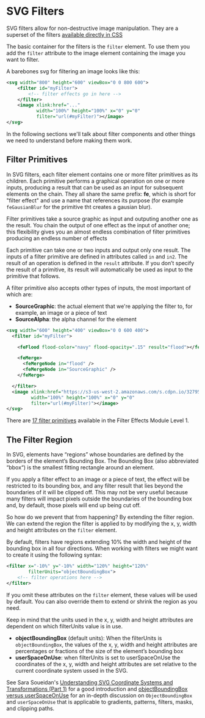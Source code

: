 # SVG Filters

SVG filters allow for non-destructive image manipulation.  They are a superset of the filters [available directly in CSS](https://developer.mozilla.org/en-US/docs/Web/CSS/filter)

The basic container for the filters is the `filter` element. To use them you add the `filter` attribute to the image element containing the image you want to filter.

A barebones svg for filtering an image looks like this:

```svg
<svg width="800" height="600" viewBox="0 0 800 600">
    <filter id="myFilter">
        <!-- filter effects go in here -->
    </filter>
    <image xlink:href="..."
           width="100%" height="100%" x="0" y="0"
           filter="url(#myFilter)"></image>
</svg>
```

In the following sections we'll talk about filter components and other things we need to understand before making them work.

## Filter Primitives

In SVG filters, each filter element contains one or more filter primitives as its children. Each primitive performs a graphical operation on one or more inputs, producing a result that can be used as an input for subsequent elements on the chain. They all share the same prefix: **fe**, which is short for "filter effect" and use a name that references its purpose (for example `feGausianBlur` for the primitive tht creates a gausian blur).

Filter primitives take a source graphic as input and outputing another one as the result. You chain the output of one effect as the input of another one; this flexibility gives you an almost endless combination of filter primitives producing an endless number of effects

Each primitive can take one or two inputs and output only one result. The inputs of a filter primitive are defined in attributes called `in` and `in2`. The result of an operation is defined in the `result` attribute. If you don’t specify the result of a primitive, its result will automatically be used as input to the primitive that follows.

A filter primitive also accepts other types of inputs, the most important of which are:

* **SourceGraphic**: the actual element that we're applying the filter to, for example, an image or a piece of text
* **SourceAlpha**: the alpha channel for the element

```svg
<svg width="600" height="400" viewBox="0 0 600 400">
  <filter id="myFilter">

    <feFlood flood-color="navy" flood-opacity=".15" result="flood"></feFlood>

    <feMerge>
      <feMergeNode in="flood" />
      <feMergeNode in="SourceGraphic" />
    </feMerge>

  </filter>
  <image xlink:href="https://s3-us-west-2.amazonaws.com/s.cdpn.io/32795/octotron.jpg"
         width="100%" height="100%" x="0" y="0"
         filter="url(#myFilter)"></image>
</svg>
```

There are [17 filter primitives](https://www.w3.org/TR/filter-effects-1/#FilterPrimitivesOverview) available in the Filter Effects Module Level 1.

## The Filter Region

In SVG, elements have “regions” whose boundaries are defined by the borders of the element’s Bounding Box. The Bounding Box (also abbreviated “bbox“) is the smallest fitting rectangle around an element.

If you apply a filter effect to an image or a piece of text, the effect will be restricted to its bounding box, and any filter result that lies beyond the boundaries of it will be clipped off. This may not be very useful because many filters will impact pixels outside the boundaries of the bounding box and, by default, those pixels will end up being cut off.

So how do we prevent that from happening? By extending the filter region. We can extend the region the filter is applied to by modifying the x, y, width and height attributes on the `filter` element.

By default, filters have regions extending 10% the width and height of the bounding box in all four directions. When working with filters we might want to create it using the following syntax:

```svg
<filter x="-10%" y="-10%" width="120%" height="120%"
        filterUnits="objectBoundingBox">
    <!-- filter operations here -->
</filter>
```

If you omit these attributes on the `filter` element, these values will be used by default. You can also override them to extend or shrink the region as you need.

Keep in mind that the units used in the x, y, width and height attributes are dependent on which filterUnits value is in use.

* **objectBoundingBox** (default units): When the filterUnits is `objectBoundingBox`, the values of the x, y, width and height attributes are percentages or fractions of the size of the element’s bounding box
* **userSpaceOnUse**: when filterUnits is set to userSpaceOnUse the coordinates of the x, y, width and height attributes are set relative to the current coordinate system ussed in the SVG.

See Sara Soueidan's [Understanding SVG Coordinate Systems and Transformations (Part 1)](https://www.sarasoueidan.com/blog/svg-coordinate-systems/) for a good introduction and [objectBoundingBox versus userSpaceOnUse](https://oreillymedia.github.io/Using_SVG/extras/ch12-bounding-boxes.html) for an in-depth discussion on `ObjectBoundingBox` and `userSpaceOnUse` that is applicable to gradients, patterns, filters, masks, and clipping paths.
